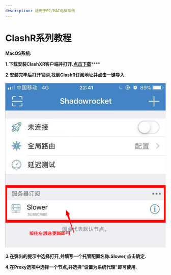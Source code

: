 ```yaml
---
description: 适用于PC/MAC电脑系统
---
```


# ClashR系列教程

**MacOS系统:**

**1.下载安装ClashXR客户端并打开.**[**点击下载**](https://www.lanzous.com/i97s4yh)\*\*\*\*

**2.安装完毕后打开官网,找到ClashR订阅地址并点击一键导入**

![](../.gitbook/assets/tu-pian%20%288%29.png)

**3.在弹出的提示中选择打开,并填写一个托管配置名称:Slower,点击确定.**

**4.在Proxy选项中选择一个节点,并选择"设置为系统代理"即可使用.**

